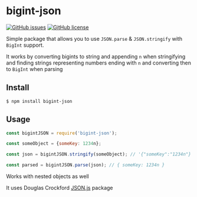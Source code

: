 # bigint-json

[![GitHub issues](https://img.shields.io/github/issues/david-storm94/bigint-json)](https://github.com/david-storm94/bigint-json/issues)
[![GitHub license](https://img.shields.io/github/license/david-storm94/bigint-json)](https://github.com/david-storm94/bigint-json/blob/master/LICENSE)



Simple package that allows you to use `JSON.parse` & `JSON.stringify` with `BigInt` support.

It works by converting bigints to string and appending `n` when stringifying and finding strings representing numbers ending with `n` and converting then to `BigInt` when parsing


## Install

```shell
$ npm install bigint-json
```

## Usage
```js
const bigintJSON = require('bigint-json');

const someObject = {someKey: 1234n};

const json = bigintJSON.stringify(someObject); // '{"someKey":"1234n"}'

const parsed = bigintJSON.parse(json); // { someKey: 1234n }

```

Works with nested objects as well

It uses Douglas Crockford [JSON.js](https://github.com/douglascrockford/JSON-js) package


